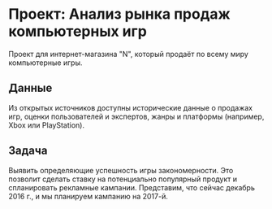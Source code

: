 # Проект: Анализ рынка продаж компьютерных игр

 Проект для интернет-магазина "N", который продаёт по всему миру компьютерные игры.  
## Данные

Из открытых источников доступны исторические данные о продажах игр, оценки пользователей и экспертов, жанры и платформы (например, Xbox или PlayStation). 



## Задача

Выявить определяющие успешность игры закономерности. Это позволит сделать ставку на потенциально популярный продукт и спланировать рекламные кампании.
Представим, что сейчас декабрь 2016 г., и мы планируем кампанию на 2017-й. 




